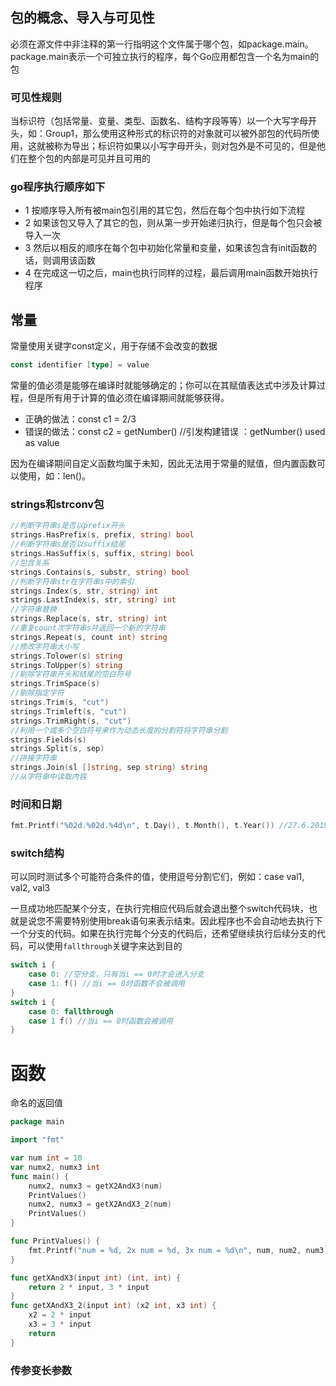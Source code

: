 ## 包的概念、导入与可见性
必须在源文件中非注释的第一行指明这个文件属于哪个包，如package.main。package.main表示一个可独立执行的程序，每个Go应用都包含一个名为main的包

### 可见性规则
当标识符（包括常量、变量、类型、函数名、结构字段等等）以一个大写字母开头，如：Group1，那么使用这种形式的标识符的对象就可以被外部包的代码所使用，这就被称为导出；标识符如果以小写字母开头，则对包外是不可见的，但是他们在整个包的内部是可见并且可用的

### go程序执行顺序如下
* 1 按顺序导入所有被main包引用的其它包，然后在每个包中执行如下流程
* 2 如果该包又导入了其它的包，则从第一步开始递归执行，但是每个包只会被导入一次
* 3 然后以相反的顺序在每个包中初始化常量和变量，如果该包含有init函数的话，则调用该函数
* 4 在完成这一切之后，main也执行同样的过程，最后调用main函数开始执行程序

## 常量
常量使用关键字const定义，用于存储不会改变的数据
```go
const identifier [type] = value
```
常量的值必须是能够在编译时就能够确定的；你可以在其赋值表达式中涉及计算过程，但是所有用于计算的值必须在编译期间就能够获得。
* 正确的做法：const c1 = 2/3
* 错误的做法：const c2 = getNumber() //引发构建错误 ：getNumber() used as value

因为在编译期间自定义函数均属于未知，因此无法用于常量的赋值，但内置函数可以使用，如：len()。

### strings和strconv包
```go
//判断字符串s是否以prefix开头
strings.HasPrefix(s, prefix, string) bool
//判断字符串s是否以suffix结尾
strings.HasSuffix(s, suffix, string) bool
//包含关系
strings.Contains(s, substr, string) bool
//判断字符串str在字符串s中的索引
strings.Index(s, str, string) int
strings.LastIndex(s, str, string) int
//字符串替换
strings.Replace(s, str, string) int
//重复count次字符串s并返回一个新的字符串
strings.Repeat(s, count int) string
//修改字符串大小写
strings.Tolower(s) string
strings.ToUpper(s) string
//剔除字符串开头和结尾的空白符号
strings.TrimSpace(s)
//剔除指定字符
strings.Trim(s, "cut")
strings.Trimleft(s, "cut")
strings.TrimRight(s, "cut")
//利用一个或多个空白符号来作为动态长度的分割符将字符串分割
strings.Fields(s)
strings.Split(s, sep)
//拼接字符串
strings.Join(sl []string, sep string) string
//从字符串中读取内容
```
### 时间和日期
```go
fmt.Printf("%02d.%02d.%4d\n", t.Day(), t.Month(), t.Year()) //27.6.2018
```

### switch结构
可以同时测试多个可能符合条件的值，使用逗号分割它们，例如：case val1, val2, val3

一旦成功地匹配某个分支，在执行完相应代码后就会退出整个switch代码块，也就是说您不需要特别使用break语句来表示结束。因此程序也不会自动地去执行下一个分支的代码。如果在执行完每个分支的代码后，还希望继续执行后续分支的代码，可以使用`fallthrough`关键字来达到目的
```go
switch i {
    case 0: //空分支，只有当i == 0时才会进入分支
    case 1: f() //当i == 0时函数不会被调用  
}
switch i {
    case 0: fallthrough
    case 1 f() //当i == 0时函数会被调用  
}
```
# 函数
命名的返回值
```go
package main

import "fmt"

var num int = 10
var numx2, numx3 int
func main() {
    numx2, numx3 = getX2AndX3(num)
    PrintValues()
    numx2, numx3 = getX2AndX3_2(num)
    PrintValues()
}

func PrintValues() {
    fmt.Printf("num = %d, 2x num = %d, 3x num = %d\n", num, num2, num3)
}

func getXAndX3(input int) (int, int) {
    return 2 * input, 3 * input
}
func getXAndX3_2(input int) (x2 int, x3 int) {
    x2 = 2 * input
    x3 = 3 * input
    return
}
```
### 传参变长参数







